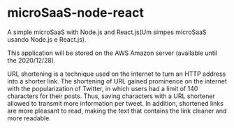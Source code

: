 # microSaaS-node-react

A simple microSaaS with Node.js and React.js(Um simpes microSaaS usando Node.js e React.js).

This application will be stored on the AWS Amazon server (available until the 2020/12/28).


URL shortening is a technique used on the internet to turn an HTTP address into a shorter link. The shortening of URL gained prominence on the internet with the popularization of Twitter, in which users had a limit of 140 characters for their posts. Thus, saving characters with a URL shortener allowed to transmit more information per tweet. In addition, shortened links are more pleasant to read, making the text that contains the link cleaner and more readable.
